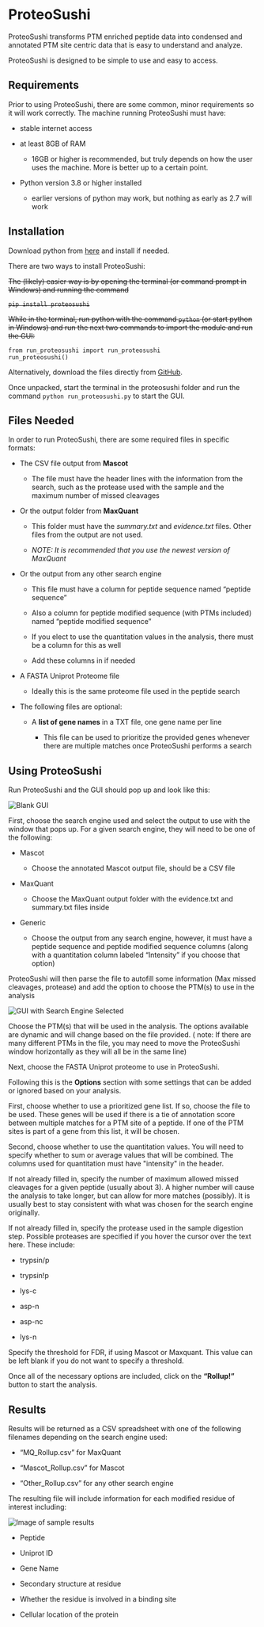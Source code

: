 # ProteoSushi

ProteoSushi transforms PTM enriched peptide data into condensed and annotated PTM site centric data that is easy to understand and analyze.

ProteoSushi is designed to be simple to use and easy to access. 

## Requirements

Prior to using ProteoSushi, there are some common, minor requirements so it will work correctly. 
The machine running ProteoSushi must have: 

- stable internet access 

- at least 8GB of RAM

  - 16GB or higher is recommended, but truly depends on how the user uses the machine. More is better up to a certain point.
  
- Python version 3.8 or higher installed 

  - earlier versions of python may work, but nothing as early as 2.7 will work
  
## Installation

Download python from [here](https://www.python.org/downloads/) and install if needed.

There are two ways to install ProteoSushi: 

~~The (likely) easier way is by opening the terminal (or command prompt in Windows) and running the command~~

~~`pip install proteosushi`~~

~~While in the terminal, run python with the command 
`python` 
(or start python in Windows) and run the next two commands to import the module and run the GUI:~~

```
from run_proteosushi import run_proteosushi
run_proteosushi()
```

Alternatively, download the files directly from [GitHub](https://github.com/heldlab/ProteoSushi). 

Once unpacked, start the terminal in the proteosushi folder and run the command
`python run_proteosushi.py`
to start the GUI.

## Files Needed

In order to run ProteoSushi, there are some required files in specific formats:

- The CSV file output from **Mascot**

  - The file must have the header lines with the information from the search, such as the protease used with the sample and the maximum number of missed cleavages

- Or the output folder from **MaxQuant**

  - This folder must have the *summary.txt* and *evidence.txt* files. Other files from the output are not used.

  - *NOTE: It is recommended that you use the newest version of MaxQuant*

- Or the output from any other search engine

  - This file must have a column for peptide sequence named “peptide sequence”

  - Also a column for peptide modified sequence (with PTMs included) named “peptide modified sequence”

  - If you elect to use the quantitation values in the analysis, there must be a column for this as well

  - Add these columns in if needed

- A FASTA Uniprot Proteome file

  - Ideally this is the same proteome file used in the peptide search

- The following files are optional:

  - A **list of gene names** in a TXT file, one gene name per line

    - This file can be used to prioritize the provided genes whenever there are multiple matches once ProteoSushi performs a search

## Using ProteoSushi

Run ProteoSushi and the GUI should pop up and look like this:

![Blank GUI](empty_gui.png)

First, choose the search engine used and select the output to use with the window that pops up. For a given search engine, they will need to be one of the following:

- Mascot

    - Choose the annotated Mascot output file, should be a CSV file

- MaxQuant

    - Choose the MaxQuant output folder with the evidence.txt and summary.txt files inside

- Generic

    - Choose the output from any search engine, however, it must have a peptide sequence and peptide modified sequence columns (along with a quantitation column labeled “Intensity” if you choose that option)

ProteoSushi will then parse the file to autofill some information (Max missed cleavages, protease) and add the option to choose the PTM(s) to use in the analysis

![GUI with Search Engine Selected](search_engine_gui.png)

Choose the PTM(s) that will be used in the analysis. The options available are dynamic and will change based on the file provided. ( note: If there are many different PTMs in the file, you may need to move the ProteoSushi window horizontally as they will all be in the same line)

Next, choose the FASTA Uniprot proteome to use in ProteoSushi.

Following this is the **Options** section with some settings that can be added or ignored based on your analysis.

First, choose whether to use a prioritized gene list. If so, choose the file to be used. 
These genes will be used if there is a tie of annotation score between multiple matches for a PTM site of a peptide. 
If one of the PTM sites is part of a gene from this list, it will be chosen.

Second, choose whether to use the quantitation values. 
You will need to specify whether to sum or average values that will be combined. 
The columns used for quantitation must have "intensity" in the header.

If not already filled in, specify the number of maximum allowed missed cleavages for a given peptide (usually about 3). 
A higher number will cause the analysis to take longer, but can allow for more matches (possibly). 
It is usually best to stay consistent with what was chosen for the search engine originally.

If not already filled in, specify the protease used in the sample digestion step. 
Possible proteases are specified if you hover the cursor over the text here. 
These include:

- trypsin/p

- trypsin!p

- lys-c

- asp-n

- asp-nc

- lys-n

Specify the threshold for FDR, if using Mascot or Maxquant. This value can be left blank if you do not want to specify a threshold.

Once all of the necessary options are included, click on the **“Rollup!”** button to start the analysis.

## Results

Results will be returned as a CSV spreadsheet with one of the following filenames depending on the search engine used:

- “MQ_Rollup.csv” for MaxQuant

- “Mascot_Rollup.csv” for Mascot

- “Other_Rollup.csv” for any other search engine

The resulting file will include information for each modified residue of interest including:

![Image of sample results](sample_results.png)

- Peptide

- Uniprot ID

- Gene Name

- Secondary structure at residue

- Whether the residue is involved in a binding site

- Cellular location of the protein
